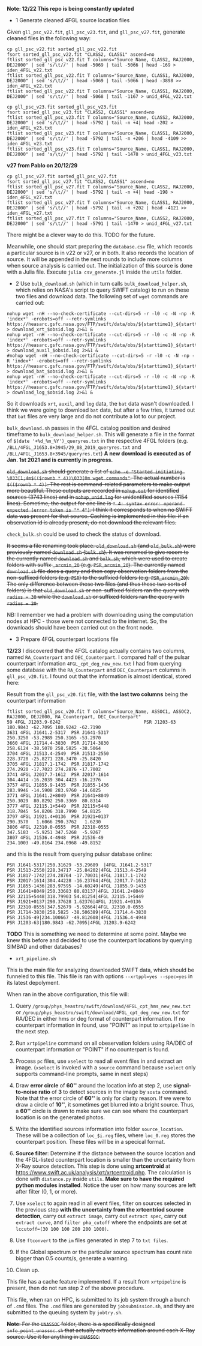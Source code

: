 **Note: 12/22 This repo is being constantly updated**

- 1 Generate cleaned 4FGL source location files

Given `gll_psc_v22.fit`, `gll_psc_v23.fit`, and `gll_psc_v27.fit`, generate cleaned files in the following way:

```
cp gll_psc_v22.fit sorted_gll_psc_v22.fit
fsort sorted_gll_psc_v22.fit "CLASS2, CLASS1" ascend=no
ftlist sorted_gll_psc_v22.fit T columns="Source_Name, CLASS2, RAJ2000, DEJ2000" | sed 's/\t//' | head -5069 | tail -5066 | head -169 > iden_4FGL_v22.txt
ftlist sorted_gll_psc_v22.fit T columns="Source_Name, CLASS1, RAJ2000, DEJ2000" | sed 's/\t//' | head -5069 | tail -5066 | head -3898 >> iden_4FGL_v22.txt
ftlist sorted_gll_psc_v22.fit T columns="Source_Name, CLASS1, RAJ2000, DEJ2000" | sed 's/\t//' | head -5068 | tail -1167 > unid_4FGL_v22.txt
```

```
cp gll_psc_v23.fit sorted_gll_psc_v23.fit
fsort sorted_gll_psc_v23.fit "CLASS2, CLASS1" ascend=no
ftlist sorted_gll_psc_v23.fit T columns="Source_Name, CLASS2, RAJ2000, DEJ2000" | sed 's/\t//' | head -5792 | tail -n +4| head -202 > iden_4FGL_v23.txt
ftlist sorted_gll_psc_v23.fit T columns="Source_Name, CLASS1, RAJ2000, DEJ2000" | sed 's/\t//' | head -5792 | tail -n +206 | head -4109 >> iden_4FGL_v23.txt
ftlist sorted_gll_psc_v23.fit T columns="Source_Name, CLASS1, RAJ2000, DEJ2000" | sed 's/\t//' | head -5792 | tail -1478 > unid_4FGL_v23.txt
```

**v27 from Pablo on 20/12/29**
```
cp gll_psc_v27.fit sorted_gll_psc_v27.fit
fsort sorted_gll_psc_v27.fit "CLASS2, CLASS1" ascend=no
ftlist sorted_gll_psc_v27.fit T columns="Source_Name, CLASS2, RAJ2000, DEJ2000" | sed 's/\t//' | head -5792 | tail -n +4| head -198 > iden_4FGL_v27.txt
ftlist sorted_gll_psc_v27.fit T columns="Source_Name, CLASS1, RAJ2000, DEJ2000" | sed 's/\t//' | head -5792 | tail -n +202 | head -4121 >> iden_4FGL_v27.txt
ftlist sorted_gll_psc_v27.fit T columns="Source_Name, CLASS2, RAJ2000, DEJ2000" | sed 's/\t//' | head -5791 | tail -1470 > unid_4FGL_v27.txt
```

There might be a clever way to do this. TODO for the future.

Meanwhile, one should start preparing the `database.csv` file, which records a particular source is in v22 or v27, or in both. It also records the location of source. It will be appended in the next rounds to include more columns when source analysis is carried out. The initialization of this source is done with a Julia file. Execute `julia csv_generate.jl` inside the `utils` folder.

- 2
Use `bulk_download.sh` (which in turn calls `bulk_download_helper.sh`, which relies on NASA's script to query SWIFT catalog) to run on these two files and download data. The following set of `wget` commands are carried out:

```
nohup wget -nH --no-check-certificate --cut-dirs=5 -r -l0 -c -N -np -R 'index*' -erobots=off --retr-symlinks https://heasarc.gsfc.nasa.gov/FTP/swift/data/obs/${starttime1}_${starttime2}//$obsid/xrt/ > download_xrt_$obsid.log 2>&1 &
nohup wget -nH --no-check-certificate --cut-dirs=5 -r -l0 -c -N -np -R 'index*' -erobots=off --retr-symlinks https://heasarc.gsfc.nasa.gov/FTP/swift/data/obs/${starttime1}_${starttime2}//$obsid/auxil/ > download_auxil_$obsid.log 2>&1 &
#nohup wget -nH --no-check-certificate --cut-dirs=5 -r -l0 -c -N -np -R 'index*' -erobots=off --retr-symlinks https://heasarc.gsfc.nasa.gov/FTP/swift/data/obs/${starttime1}_${starttime2}//$obsid/bat/ > download_bat_$obsid.log 2>&1 &
nohup wget -nH --no-check-certificate --cut-dirs=5 -r -l0 -c -N -np -R 'index*' -erobots=off --retr-symlinks https://heasarc.gsfc.nasa.gov/FTP/swift/data/obs/${starttime1}_${starttime2}//$obsid/log/ > download_log_$obsid.log 2>&1 &
```

So it downloads `xrt`, `auxil`, and `log` data, the `bat` data wasn't downloaded. I think we were going to download `bat` data, but after a few tries, it turned out that `bat` files are very large and do not contribute a lot to our project.

`bulk_download.sh` passes in the 4FGL catalog position and desired timeframe to `bulk_download_helper.sh`. This will generate a file in the format of `$(date '+%d_%m_%Y')_queryres.txt` in the respective 4FGL folders (e.g. `/BLL/4FGL_J1653.8+3945/29_08_2019_queryres.txt` and `/BLL/4FGL_J1653.8+3945/queryres.txt`)  **A new download is executed as of Jan. 1st 2021 and is currently in progress.**

~~`old_download.sh` should generate a list of `echo -e "Started initiating \033[1;4m$(($rownb * 4))\033[0m wget commands"`. The actual number is `$(($rownb * 4))`. The rest is command-related parameters to make output more beautiful. These outputs are recorded in `nohup.out` for identified sources (3743 lines) and in `nohup_unid.log` for unidentified sources (1154 lines). Sometime, the output for one line is `* 4: syntax error: operand expected (error token is "* 4")`. I think it corresponds to when no SWIFT data was present for that source. Caching is implemented in this file: if an observation id is already present, do not download the relevant files.~~

`check_bulk.sh` could be used to check the status of download.

~~It seems a file renaming took place. `old_download.sh` (and `old_bulk.sh`) were previously named `download.sh` (`bulk.sh`). It was renamed to give rooom to the currently named `download.sh` and `bulk.sh`, which were used to create folders with suffix `_arcmin_20` (e.g. `PSR_arcmin_20`). The currently named `download.sh` file does a query and then copy observation folders from the non-suffixed folders (e.g. `PSR`) to the suffxied folders (e.g. `PSR_arcmin_20`). The only difference between these two files (and thus these two sorts of folders) is that `old_download.sh` or non-suffixed folders ran the query with `radius = 30` while the `download.sh` or suffixed folders ran the query with `radius = 20`.~~

NB: I remember we had a problem with downloading using the computation nodes at HPC - those were not connected to the internet. So, the downloads should have been carried out on the front node.


- 3 Prepare 4FGL counterpart locations file

**12/23** I discovered that the 4FGL catalog actually contains two columns, named `RA_Counterpart` and `DEC_Counterpart`. I compared half of the pulsar counterpart information `4FGL_cpt_deg_new_new.txt` I had from querying some database with the `RA_Counterpart` and `DEC_Counterpart` columns in `gll_psc_v20.fit`. I found out that the information is almost identical, stored here:

Result from the `gll_psc_v20.fit` file, with **the last two columns** being the counterpart information

```
ftlist sorted_gll_psc_v20.fit T columns="Source_Name, ASSOC1, ASSOC2, RAJ2000, DEJ2000, RA_Counterpart, DEC_Counterpart"
59 4FGL J1203.9-6242                               PSR J1203-63               180.9843 -62.7095 180.9242 -62.7190
3631 4FGL J1641.2-5317  PSR J1641-5317                                          250.3250 -53.2989 250.3165 -53.2970
3660 4FGL J1714.4-3830  PSR J1714-3830                                          258.6124 -38.5070 258.5825 -38.5064
3704 4FGL J1513.4-2549  PSR J1513-2550                                          228.3728 -25.8271 228.3470 -25.8420
3705 4FGL J1817.1-1742  PSR J1817-1742                                          274.2920 -17.7023 274.2876 -17.7002
3741 4FGL J2017.7-1612  PSR J2017-1614                                          304.4414 -16.2039 304.4423 -16.2376
3757 4FGL J1855.9-1435  PSR J1855-1436                                          283.9946 -14.5908 283.9760 -14.6025
3771 4FGL J1641.2+8049  PSR J1641+8049                                          250.3029  80.8292 250.3369  80.8314
3777 4FGL J2115.1+5449  PSR J2115+5448                                          318.7845  54.8206 318.7990  54.8125
3797 4FGL J1921.4+0136  PSR J1921+0137                                          290.3570   1.6066 290.3762   1.6230
3806 4FGL J2310.0-0555  PSR J2310-0555                                          347.5183  -5.9251 347.5268  -5.9267
3807 4FGL J1536.4-4948  PSR J1536-49                                            234.1003 -49.8164 234.0968 -49.8152
```

and this is the result from querying pulsar database online:

```
PSR J1641-5317|250.31629 -53.29689  |4FGL J1641.2-5317
PSR J1513-2550|228.34717 -25.84202|4FGL J1513.4-2549
PSR J1817-1742|274.28764 -17.70031|4FGL J1817.1-1742
PSR J2017-1614|304.44228 -16.23764|4FGL J2017.7-1612
PSR J1855-1436|283.97595 -14.60249|4FGL J1855.9-1435
PSR J1641+8049|250.33683 80.83137|4FGL J1641.2+8049
PSR J2115+5448|318.79903 54.81254|4FGL J2115.1+5449
PSR J1921+0137|290.37628 1.62376|4FGL J1921.4+0136
PSR J2310-0555|347.52679 -5.92664|4FGL J2310.0-0555
PSR J1714-3830|258.5825 -38.506389|4FGL J1714.4-3830
PSR J1536-49|234.100667 -49.812608|4FGL J1536.4-4948
PSR J1203-63|180.9843 -62.7095|4FGL J1203.9-6242
```

**TODO** This is something we need to determine at some point. Maybe we knew this before and decided to use the counterpart locations by querying SIMBAD and other databases?

- `xrt_pipeline.sh`

This is the main file for analyzing downloaded SWIFT data, which should be funneled to this file. This file is ran with options `--xrtppl=yes --spec=yes` in its latest depolyment.

When ran in the above configuration, this file will:
  1. Query `/group/phys_heastro/swift/download/4FGL_cpt_hms_new_new.txt` or `/group/phys_heastro/swift/download/4FGL_cpt_deg_new_new.txt` for RA/DEC in either hms or deg format of counterpart information. If no counterpart information in found, use "POINT" as input to `xrtpipeline` in the next step.
  
  2. Run `xrtpipeline` command on all obeservation folders using RA/DEC of counterpart information or "POINT" if no counterpart is found.
  
  3. Process `pc` files, use `xselect` to read all event files in and extract an image. (`xselect` is invoked with a `source` command because `xselect` only supports command-line prompts, same in next steps)
  
  4. Draw **error circle** of **60''** around the location info at step 2,  use **signal-to-noise ratio** of **3** to detect sources in the image by `sosta` command. Note that the error circle of **60''** is only for clarity reason. If we were to draw a circle of **10''**, it sometimes get blurred into a bright source. Thus, a **60''** circle is drawn to make sure we can see where the counterpart location is on the generated photos.
  
  5. Write the identified sources information into folder `source_location`. These will be a collection of `loc_$i.reg` files, where `loc_0.reg` stores the counterpart position. These files will be in a specical format.

  6. **Source filter**: Determine if the distance between the source location and the 4FGL-listed counterpart location is smaller than the uncertainty from X-Ray source detection. This step is done using **xrtcentroid** at https://www.swift.ac.uk/analysis/xrt/xrtcentroid.php. The calculation is done with `distance.py` inside `utils`. **Make sure to have the required python modules installed**. Notice the user on how many sources are left after filter (0, 1, or more).
  
  7. Use `xselect` to again read in all event files, filter on sources selected in the previous step **with the uncertainty from the xrtcentriod source detection**, carry out `extract image`, carry out `extract spec`, carry out `extract curve`, and `filter pha_cutoff` where the endpoints are set at `lccutoff=(30 100 100 200 200 1000)`.
  
  8. Use `ftconvert` to the `im` files generated in step 7 to `txt files`.
  
  9. If the Global spectrum or the particular source spectrum has count rate bigger than 0.5 counts/s, generate a warning.
  
  10. Clean up.
  
This file has a cache feature implemented. If a result from `xrtpipeline` is present, then do not run step 2 of the above procedure.

This file, when ran on HPC, is submitted to its job system through a bunch of `.cmd` files. The `.cmd` files are generated by `jobsubmission.sh`, and they are submitted to the queuing system by `jobtry.sh`.

~~**Note**: For the `UNASSOC` folder, there is a specifically designed `info_point_unassoc.sh` that actually extracts information around each X-Ray source. Use it for anything in `UNASSOC`.~~
